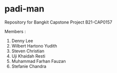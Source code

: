 # padi-man
Repository for Bangkit Capstone Project B21-CAP0157

Members :
1. Denny Lee 
2. Wilbert Hartono Yudith 
3. Steven Christian 
4. Uji Khaidah Resti 
5. Muhammad Farhan Fauzan 
6. Stefanie Chandra 

